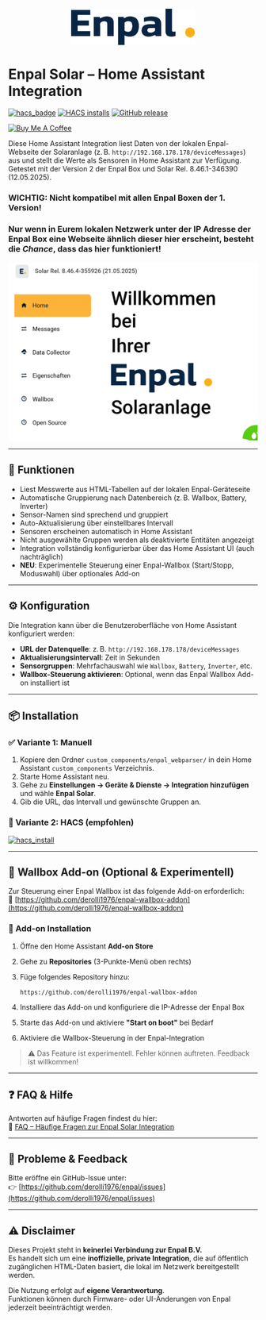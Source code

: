 <p align="center">
  <img src="https://raw.githubusercontent.com/derolli1976/enpal/main/brands/enpal_webparser/logo.png" alt="Enpal Solar Logo" width="250"/>
</p>

# Enpal Solar – Home Assistant Integration

[![hacs_badge](https://img.shields.io/badge/HACS-Custom-41BDF5.svg)](https://github.com/hacs/integration)
[![HACS installs](https://img.shields.io/badge/dynamic/json?color=41BDF5&logo=home-assistant&label=integration%20usage&suffix=%20installs&cacheSeconds=15600&url=https://analytics.home-assistant.io/custom_integrations.json&query=$.enpal_webparser.total)](https://github.com/derolli1976/enpal)
[![GitHub release](https://img.shields.io/github/release/derolli1976/enpal.svg)](https://github.com/derolli1976/enpal/releases)



<a href="https://buymeacoffee.com/derolli1976" target="_blank"><img src="https://cdn.buymeacoffee.com/buttons/default-orange.png" alt="Buy Me A Coffee" height="41" width="174"></a>

Diese Home Assistant Integration liest Daten von der lokalen Enpal-Webseite der Solaranlage (z. B. `http://192.168.178.178/deviceMessages`) aus und stellt die Werte als Sensoren in Home Assistant zur Verfügung.  
Getestet mit der Version 2 der Enpal Box und Solar Rel. 8.46.1-346390 (12.05.2025).

### WICHTIG: Nicht kompatibel mit allen Enpal Boxen der 1. Version!
### Nur wenn in Eurem lokalen Netzwerk unter der IP Adresse der Enpal Box eine Webseite ähnlich dieser hier erscheint, besteht die _Chance_, dass das hier funktioniert!

![Enpal Box Webseite](./images/enpal_box_webseite.png)

---

## 🔧 Funktionen

- Liest Messwerte aus HTML-Tabellen auf der lokalen Enpal-Geräteseite
- Automatische Gruppierung nach Datenbereich (z. B. Wallbox, Battery, Inverter)
- Sensor-Namen sind sprechend und gruppiert
- Auto-Aktualisierung über einstellbares Intervall
- Sensoren erscheinen automatisch in Home Assistant
- Nicht ausgewählte Gruppen werden als deaktivierte Entitäten angezeigt
- Integration vollständig konfigurierbar über das Home Assistant UI (auch nachträglich)
- **NEU**: Experimentelle Steuerung einer Enpal-Wallbox (Start/Stopp, Moduswahl) über optionales Add-on

---

## ⚙️ Konfiguration

Die Integration kann über die Benutzeroberfläche von Home Assistant konfiguriert werden:

- **URL der Datenquelle**: z. B. `http://192.168.178.178/deviceMessages`
- **Aktualisierungsintervall**: Zeit in Sekunden
- **Sensorgruppen**: Mehrfachauswahl wie `Wallbox`, `Battery`, `Inverter`, etc.
- **Wallbox-Steuerung aktivieren**: Optional, wenn das Enpal Wallbox Add-on installiert ist

---

## 📦 Installation

### ✅ Variante 1: Manuell

1. Kopiere den Ordner `custom_components/enpal_webparser/` in dein Home Assistant `custom_components` Verzeichnis.
2. Starte Home Assistant neu.
3. Gehe zu **Einstellungen → Geräte & Dienste → Integration hinzufügen** und wähle **Enpal Solar**.
4. Gib die URL, das Intervall und gewünschte Gruppen an.

### 🧩 Variante 2: HACS (empfohlen)

[![hacs_install](https://my.home-assistant.io/badges/hacs_repository.svg)](https://my.home-assistant.io/redirect/hacs_repository/?owner=derolli1976&repository=enpal&category=integration)

---

## 🚗 Wallbox Add-on (Optional & Experimentell)

Zur Steuerung einer Enpal Wallbox ist das folgende Add-on erforderlich:  
🔗 [https://github.com/derolli1976/enpal-wallbox-addon](https://github.com/derolli1976/enpal-wallbox-addon)

### 🔌 Add-on Installation

1. Öffne den Home Assistant **Add-on Store**
2. Gehe zu **Repositories** (3-Punkte-Menü oben rechts)
3. Füge folgendes Repository hinzu:

   ```
   https://github.com/derolli1976/enpal-wallbox-addon
   ```

4. Installiere das Add-on und konfiguriere die IP-Adresse der Enpal Box
5. Starte das Add-on und aktiviere **"Start on boot"** bei Bedarf
6. Aktiviere die Wallbox-Steuerung in der Enpal-Integration

> ⚠️ Das Feature ist experimentell. Fehler können auftreten. Feedback ist willkommen!

---

## ❓ FAQ & Hilfe

Antworten auf häufige Fragen findest du hier:  
📘 [FAQ – Häufige Fragen zur Enpal Solar Integration](https://github.com/derolli1976/enpal/wiki)

---

## 🐛 Probleme & Feedback

Bitte eröffne ein GitHub-Issue unter:  
👉 [https://github.com/derolli1976/enpal/issues](https://github.com/derolli1976/enpal/issues)

---

## ⚠️ Disclaimer

Dieses Projekt steht in **keinerlei Verbindung zur Enpal B.V.**  
Es handelt sich um eine **inoffizielle, private Integration**, die auf öffentlich zugänglichen HTML-Daten basiert, die lokal im Netzwerk bereitgestellt werden.

Die Nutzung erfolgt auf **eigene Verantwortung**.  
Funktionen können durch Firmware- oder UI-Änderungen von Enpal jederzeit beeinträchtigt werden.
